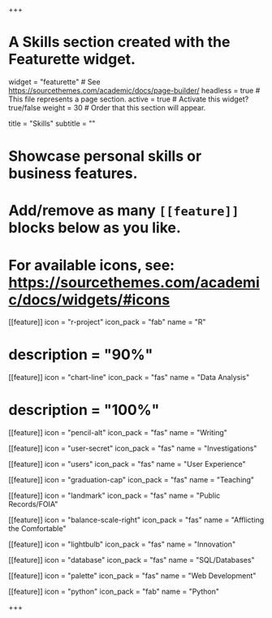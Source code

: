 +++
# A Skills section created with the Featurette widget.
widget = "featurette"  # See https://sourcethemes.com/academic/docs/page-builder/
headless = true  # This file represents a page section.
active = true  # Activate this widget? true/false
weight = 30  # Order that this section will appear.

title = "Skills"
subtitle = ""

# Showcase personal skills or business features.
# 
# Add/remove as many `[[feature]]` blocks below as you like.
# 
# For available icons, see: https://sourcethemes.com/academic/docs/widgets/#icons

[[feature]]
  icon = "r-project"
  icon_pack = "fab"
  name = "R"
  # description = "90%"
  
[[feature]]
  icon = "chart-line"
  icon_pack = "fas"
  name = "Data Analysis"
  # description = "100%"  
  
[[feature]]
  icon = "pencil-alt"
  icon_pack = "fas"
  name = "Writing"

[[feature]]
  icon = "user-secret"
  icon_pack = "fas"
  name = "Investigations"
  
[[feature]]
  icon = "users"
  icon_pack = "fas"
  name = "User Experience"
  
[[feature]]
  icon = "graduation-cap"
  icon_pack = "fas"
  name = "Teaching"
  
[[feature]]
  icon = "landmark"
  icon_pack = "fas"
  name = "Public Records/FOIA"
  
[[feature]]
  icon = "balance-scale-right"
  icon_pack = "fas"
  name = "Afflicting the Comfortable"
  
[[feature]]
  icon = "lightbulb"
  icon_pack = "fas"
  name = "Innovation"
  
[[feature]]
  icon = "database"
  icon_pack = "fas"
  name = "SQL/Databases"
  
[[feature]]
  icon = "palette"
  icon_pack = "fas"
  name = "Web Development"
  
[[feature]]
  icon = "python"
  icon_pack = "fab"
  name = "Python"
  





+++
